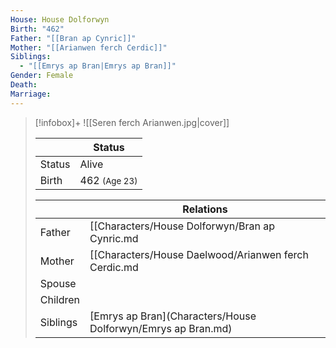 ```yaml
---
House: House Dolforwyn
Birth: "462"
Father: "[[Bran ap Cynric]]"
Mother: "[[Arianwen ferch Cerdic]]"
Siblings:
  - "[[Emrys ap Bran|Emrys ap Bran]]"
Gender: Female
Death: 
Marriage:
---
```


> [!infobox]+
> ![[Seren ferch Arianwen.jpg|cover]]
>
>|| Status   |
> | ---- | ---- |
> |Status| Alive|
> |Birth|462 <small>(Age 23)</small>  |
>
>|| Relations   |
> | ---- | ---- |
> | Father | [[Characters/House Dolforwyn/Bran ap Cynric.md|Bran ap Cynric]] |
> | Mother | [[Characters/House Daelwood/Arianwen ferch Cerdic.md|Arianwen ferch Cerdic]] |
> | Spouse |  |
> | Children|  |
> | Siblings | [Emrys ap Bran](Characters/House Dolforwyn/Emrys ap Bran.md)|
> 
